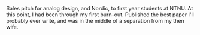 Sales pitch for analog design, and Nordic, to first year students at NTNU. At this point, I had been through my
first burn-out. Published the best paper I'll probably ever write, and was in
the middle of a separation from my then wife.
